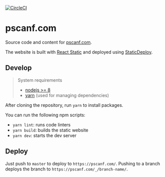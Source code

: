 [![CircleCI](https://img.shields.io/circleci/project/github/pscanf/pscanf.com.svg)](https://circleci.com/gh/pscanf/pscanf.com)

# pscanf.com

Source code and content for [pscanf.com](https://pscanf.com).

The website is built with [React Static](https://react-static.js.org/) and
deployed using [StaticDeploy](https://staticdeploy.io).

## Develop

> System requirements
>
> - [nodejs >= 8](https://nodejs.org/en/)
> - [yarn](https://yarnpkg.org) (used for managing dependencies)

After cloning the repository, run `yarn` to install packages.

You can run the following npm scripts:

- `yarn lint`: runs code linters
- `yarn build`: builds the static website
- `yarn dev`: starts the dev server

## Deploy

Just push to `master` to deploy to `https://pscanf.com/`. Pushing to a branch
deploys the branch to `https://pscanf.com/_/branch-name/`.
